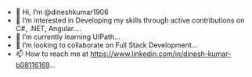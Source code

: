 - 👋 Hi, I’m @dineshkumar1906
- 👀 I’m interested in Developing my skills through active contributions on C#, .NET, Angular....
- 🌱 I’m currently learning UIPath...
- 💞️ I’m looking to collaborate on Full Stack Development...
- 📫 How to reach me at https://www.linkedin.com/in/dinesh-kumar-b08116169...

<!---
dineshkumar1906/dineshkumar1906 is a ✨ special ✨ repository because its `README.md` (this file) appears on your GitHub profile.
You can click the Preview link to take a look at your changes.
--->
